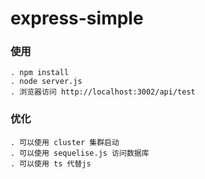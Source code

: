 # express-simple

### 使用

    . npm install
    . node server.js
    . 浏览器访问 http://localhost:3002/api/test

### 优化

    . 可以使用 cluster 集群启动
    . 可以使用 sequelise.js 访问数据库
    . 可以使用 ts 代替js
